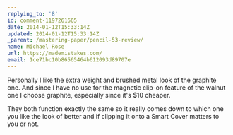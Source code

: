 ```yaml
---
replying_to: '8'
id: comment-1197261665
date: 2014-01-12T15:33:14Z
updated: 2014-01-12T15:33:14Z
_parent: /mastering-paper/pencil-53-review/
name: Michael Rose
url: https://mademistakes.com/
email: 1ce71bc10b86565464b612093d89707e
---
```


Personally I like the extra weight and brushed metal look of the graphite one.
And since I have no use for the magnetic clip-on feature of the walnut one I
choose graphite, especially since it's \$10 cheaper.

They both function exactly the same so it really comes down to which one you
like the look of better and if clipping it onto a Smart Cover matters to you or
not.
